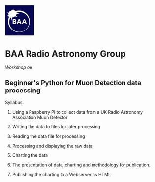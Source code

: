 ![Baa Logo](baa_logo.png)
# BAA Radio Astronomy Group
*Workshop on*
## Beginner's Python for Muon Detection data processing

Syllabus:
1) Using a Raspberry PI to collect data from a UK Radio Astronomy Association Muon Detector

2) Writing the data to files for later processing

2) Reading the data file for processing

3) Processing and displaying the raw data

4) Charting the data

5) The presentation of data, charting and methodology for publication.

6) Publishing the charting to a Webserver as HTML